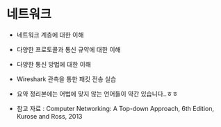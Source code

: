 # 네트워크
- 네트워크 계층에 대한 이해
- 다양한 프로토콜과 통신 규약에 대한 이해
- 다양한 통신 방법에 대한 이해
- Wireshark 관측을 통한 패킷 전송 실습
- 요약 정리본에는 어법에 맞지 않는 언어들이 약간 있습니다..ㅎㅎ

- 참고 자료 : Computer Networking: A Top-down Approach, 6th Edition, Kurose and Ross, 2013
